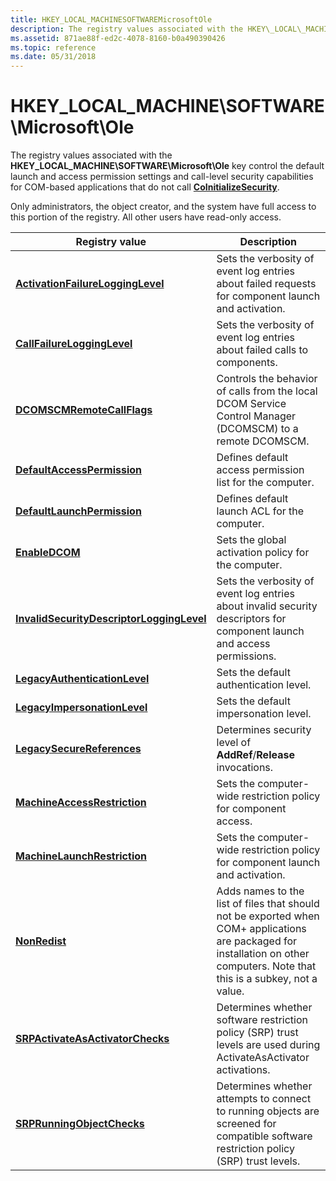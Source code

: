```yaml
---
title: HKEY_LOCAL_MACHINESOFTWAREMicrosoftOle
description: The registry values associated with the HKEY\_LOCAL\_MACHINE\\SOFTWARE\\Microsoft\\Ole key control the default launch and access permission settings and call-level security capabilities for COM-based applications that do not call CoInitializeSecurity.
ms.assetid: 871ae88f-ed2c-4078-8160-b0a490390426
ms.topic: reference
ms.date: 05/31/2018
---
```


# HKEY\_LOCAL\_MACHINE\\SOFTWARE\\Microsoft\\Ole

The registry values associated with the **HKEY\_LOCAL\_MACHINE\\SOFTWARE\\Microsoft\\Ole** key control the default launch and access permission settings and call-level security capabilities for COM-based applications that do not call [**CoInitializeSecurity**](/windows/desktop/api/combaseapi/nf-combaseapi-coinitializesecurity).

Only administrators, the object creator, and the system have full access to this portion of the registry. All other users have read-only access.



| Registry value                                                                         | Description                                                                                                                                                                   |
|----------------------------------------------------------------------------------------|-------------------------------------------------------------------------------------------------------------------------------------------------------------------------------|
| [**ActivationFailureLoggingLevel**](activationfailurelogginglevel.md)                 | Sets the verbosity of event log entries about failed requests for component launch and activation.                                                                            |
| [**CallFailureLoggingLevel**](callfailurelogginglevel.md)                             | Sets the verbosity of event log entries about failed calls to components.                                                                                                     |
| [**DCOMSCMRemoteCallFlags**](dcomscmremotecallflags.md)                               | Controls the behavior of calls from the local DCOM Service Control Manager (DCOMSCM) to a remote DCOMSCM.                                                                     |
| [**DefaultAccessPermission**](defaultaccesspermission.md)                             | Defines default access permission list for the computer.                                                                                                                      |
| [**DefaultLaunchPermission**](defaultlaunchpermission.md)                             | Defines default launch ACL for the computer.                                                                                                                                  |
| [**EnableDCOM**](enabledcom.md)                                                       | Sets the global activation policy for the computer.                                                                                                                           |
| [**InvalidSecurityDescriptorLoggingLevel**](invalidsecuritydescriptorlogginglevel.md) | Sets the verbosity of event log entries about invalid security descriptors for component launch and access permissions.                                                       |
| [**LegacyAuthenticationLevel**](legacyauthenticationlevel.md)                         | Sets the default authentication level.                                                                                                                                        |
| [**LegacyImpersonationLevel**](legacyimpersonationlevel.md)                           | Sets the default impersonation level.                                                                                                                                         |
| [**LegacySecureReferences**](legacysecurereferences.md)                               | Determines security level of **AddRef**/**Release** invocations.                                                                                                              |
| [**MachineAccessRestriction**](machineaccessrestriction.md)                           | Sets the computer-wide restriction policy for component access.                                                                                                               |
| [**MachineLaunchRestriction**](machinelaunchrestriction.md)                           | Sets the computer-wide restriction policy for component launch and activation.                                                                                                |
| [**NonRedist**](nonredist.md)                                                         | Adds names to the list of files that should not be exported when COM+ applications are packaged for installation on other computers. Note that this is a subkey, not a value. |
| [**SRPActivateAsActivatorChecks**](srpactivateasactivatorchecks.md)                   | Determines whether software restriction policy (SRP) trust levels are used during ActivateAsActivator activations.                                                            |
| [**SRPRunningObjectChecks**](srprunningobjectchecks.md)                               | Determines whether attempts to connect to running objects are screened for compatible software restriction policy (SRP) trust levels.                                         |



 

 

 




